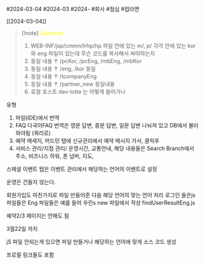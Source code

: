 #2024-03-04 
#2024-03
#2024- 
#회사 
#점심 
#컵라면 

[[2024-03-04]]


> [!note] <font color="#ffff00">Question</font>
> 1. WEB-INF/jsp/cmmn/Irhp/hp 파일 안에 있는 m/, p/ 각각 안에 있는 kor와 eng 파일이 있는데 무슨 코드를 복사해서 써야하는지
> 2. 동일 내용 ↑ /pcKor, /pcEng, /mbEng, /mbKor 
> 3. 동일 내용 ↑ /eng, /kor 동일 
> 4. 동일 내용 ↑ /tcompanyEng
> 5. 동일 내용 ↑ /partner_new 동일내용
> 6. 로컬 호스트 dev-lotte 는 어떻게 들어가나 

유형 
1. 파일(IDE)에서 번역
2. FAQ 다국어FAQ 번역은 영문 답변, 중문 답변, 일문 답변 나눠져 있고 DB에서 불러와야됨 (쿼리로)
3. 예약 메세지, 어드민 탭에 신규관리에서 예약 메시지 가서, 클릭후 
4. 서비스 관리/지점 관리/ 운영시간, 교통안내, 해당 내용들은 Search Branch에서 주소, 비즈니스 하워, 폰 넘버, 지도, 

스페셜 이벤트 탭은 이벤트 관리에서 해당하는 언어의 이벤트로 설정

운영은 건들지 않는다.

회원가입도 마찬가지로 파일 만들어준 다음 해당 언어의 맞는 언어 처리
로그인 들은js파일들은 Eng 파일들은 예를 들어 우린s new 파일에서 작성 
findUserResultEng.js

예약2/3 페이지는 안해도 됨

3월22일 까지

jS 파일 안되는게 있으면 파일 만들거나 해당하는 언어에 맞게 소스 코드 생성

프로필 링크들도 포함